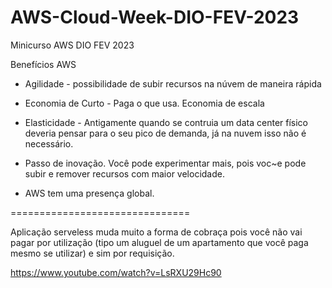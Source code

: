 # AWS-Cloud-Week-DIO-FEV-2023
Minicurso AWS DIO FEV 2023


Benefícios AWS

- Agilidade - possibilidade de subir recursos na núvem de maneira rápida

- Economia de Curto - Paga o que usa. Economia de escala

- Elasticidade - Antigamente quando se contruia um data center físico deveria pensar para o seu pico de demanda, já na nuvem isso não é necessário.

- Passo de inovação. Você pode experimentar mais, pois voc~e pode subir e remover recursos com maior velocidade.

- AWS tem uma presença global.

===============================

Aplicação serveless muda muito a forma de cobraça pois você não vai pagar por utilização (tipo um aluguel de um apartamento que você paga mesmo se utilizar) e sim por requisição.





https://www.youtube.com/watch?v=LsRXU29Hc90
